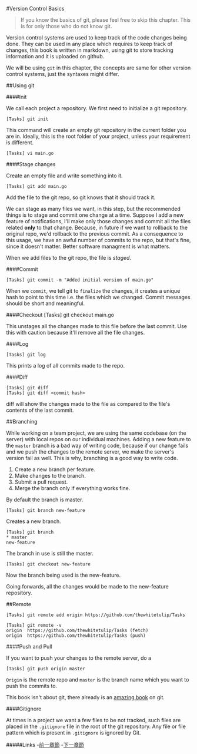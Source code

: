 #Version Control Basics

>If you know the basics of git, please feel free to skip this chapter. This is for only those who do not know git.

Version control systems are used to keep track of the code changes being done. They can be used in any place which requires to keep track of changes, this book is written in markdown, using git to store tracking information and it is uploaded on github.

We will be using `git` in this chapter, the concepts are same for other version control systems, just the syntaxes might differ.

##Using git

####Init

We call each project a repository. We first need to initialize a git repository.

    [Tasks] git init

This command will create an empty git repository in the current folder you are in. Ideally, this is the root folder of your project, unless your requirement is different.

	[Tasks] vi main.go

####Stage changes

Create an empty file and write something into it.

	[Tasks] git add main.go

Add the file to the git repo, so git knows that it should track it.

We can stage as many files we want, in this step, but the recommended things is to stage and commit one change at a time. Suppose I add a new feature of notifications, I'll make only those changes and commit all the files related **only** to that change. Because, in future if we want to rollback to the original repo, we'd rollback to the previous commit. As a consequence to this usage, we have an awful number of commits to the repo, but that's fine, since it doesn't matter. Better software managment is what matters.

When we add files to the git repo, the file is *staged*.

####Commit

	[Tasks] git commit -m "Added initial version of main.go"

When we `commit`, we tell git to `finalize` the changes, it creates a unique hash to point to this time i.e. the files which we changed.
Commit messages should be short and meaningful.

####Checkout
	[Tasks] git checkout main.go

This unstages all the changes made to this file before the last commit. Use this with caution because it'll remove all the file changes.

####Log

	[Tasks] git log

This prints a log of all commits made to the repo.

####Diff
	
	[Tasks] git diff
	[Tasks] git diff <commit hash>

diff will show the changes made to the file as compared to the file's contents of the last commit.

##Branching

While working on a team project, we are using the same codebase (on the server) with local repos on our individual machines. Adding a new feature to the `master` branch is a bad way of writing code, because if our change fails and we push the changes to the remote server, we make the server's version fail as well. This is why, branching is a good way to write code.

1. Create a new branch per feature.
1. Make changes to the branch.
1. Submit a pull request.
1. Merge the branch only if everything works fine.

By default the branch is master.

	[Tasks] git branch new-feature

Creates a new branch.

	[Tasks] git branch
	* master
  	new-feature

The branch in use is still the master.

	[Tasks] git checkout new-feature

Now the branch being used is the new-feature.

Going forwards, all the changes would be made to the new-feature repository.

##Remote

	[Tasks] git remote add origin https://github.com/thewhitetulip/Tasks

	[Tasks] git remote -v
	origin  https://github.com/thewhitetulip/Tasks (fetch)
	origin  https://github.com/thewhitetulip/Tasks (push)

####Push and Pull

If you want to push your changes to the remote server, do a 

	[Tasks] git push origin master

`Origin` is the remote repo and `master` is the branch name which you want to push the commits to.

This book isn't about git, there already is an [amazing book](https://git-scm.com/book/en/v2) on git.

####Gitignore

At times in a project we want a few files to be not tracked, such files are placed in the `.gitignore` file in the root of the git repository. Any file or file pattern which is present in `.gitignore` is ignored by Git.

#####Links
-[前一章節](9.0unitTesting.md)
-[下一章節](9.2socketProgramming.md)
